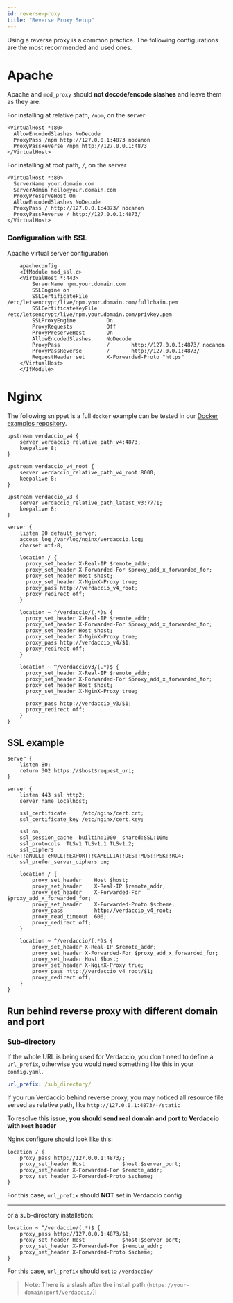 ```yaml
---
id: reverse-proxy
title: "Reverse Proxy Setup"
---
```


Using a reverse proxy is a common practice. The following configurations are the most recommended and used ones.

# Apache

Apache and `mod_proxy` should **not decode/encode slashes** and leave them as they are:

For installing at relative path, `/npm`, on the server

````
<VirtualHost *:80>
  AllowEncodedSlashes NoDecode
  ProxyPass /npm http://127.0.0.1:4873 nocanon
  ProxyPassReverse /npm http://127.0.0.1:4873
</VirtualHost>
````

For installing at root path, `/`, on the server
````
<VirtualHost *:80>
  ServerName your.domain.com
  ServerAdmin hello@your.domain.com
  ProxyPreserveHost On
  AllowEncodedSlashes NoDecode
  ProxyPass / http://127.0.0.1:4873/ nocanon
  ProxyPassReverse / http://127.0.0.1:4873/
</VirtualHost>
````

### Configuration with SSL

Apache virtual server configuration

````
    apacheconfig
    <IfModule mod_ssl.c>
    <VirtualHost *:443>
        ServerName npm.your.domain.com
        SSLEngine on
        SSLCertificateFile      /etc/letsencrypt/live/npm.your.domain.com/fullchain.pem
        SSLCertificateKeyFile   /etc/letsencrypt/live/npm.your.domain.com/privkey.pem
        SSLProxyEngine          On
        ProxyRequests           Off
        ProxyPreserveHost       On
        AllowEncodedSlashes     NoDecode
        ProxyPass               /       http://127.0.0.1:4873/ nocanon
        ProxyPassReverse        /       http://127.0.0.1:4873/
        RequestHeader set       X-Forwarded-Proto "https"
    </VirtualHost>
    </IfModule>
````

# Nginx

The following snippet is a full `docker` example can be tested in our [Docker examples repository](https://github.com/verdaccio/verdaccio/tree/5.x/docker-examples/reverse_proxy/nginx).

````
upstream verdaccio_v4 {
    server verdaccio_relative_path_v4:4873;
    keepalive 8;
}

upstream verdaccio_v4_root {
    server verdaccio_relative_path_v4_root:8000;
    keepalive 8;
}

upstream verdaccio_v3 {
    server verdaccio_relative_path_latest_v3:7771;
    keepalive 8;
}

server {
    listen 80 default_server;
    access_log /var/log/nginx/verdaccio.log;
    charset utf-8;

    location / {
      proxy_set_header X-Real-IP $remote_addr;
      proxy_set_header X-Forwarded-For $proxy_add_x_forwarded_for;
      proxy_set_header Host $host;
      proxy_set_header X-NginX-Proxy true;
      proxy_pass http://verdaccio_v4_root;
      proxy_redirect off;
    }

    location ~ ^/verdaccio/(.*)$ {
      proxy_set_header X-Real-IP $remote_addr;
      proxy_set_header X-Forwarded-For $proxy_add_x_forwarded_for;
      proxy_set_header Host $host;
      proxy_set_header X-NginX-Proxy true;
      proxy_pass http://verdaccio_v4/$1;
      proxy_redirect off;
    }

    location ~ ^/verdacciov3/(.*)$ {
      proxy_set_header X-Real-IP $remote_addr;
      proxy_set_header X-Forwarded-For $proxy_add_x_forwarded_for;
      proxy_set_header Host $host;
      proxy_set_header X-NginX-Proxy true;

      proxy_pass http://verdaccio_v3/$1;
      proxy_redirect off;
    }
}
````

## SSL example

````
server {
    listen 80;
    return 302 https://$host$request_uri;
}

server {
    listen 443 ssl http2;
    server_name localhost;

    ssl_certificate     /etc/nginx/cert.crt;
    ssl_certificate_key /etc/nginx/cert.key;

    ssl on;
    ssl_session_cache  builtin:1000  shared:SSL:10m;
    ssl_protocols  TLSv1 TLSv1.1 TLSv1.2;
    ssl_ciphers HIGH:!aNULL:!eNULL:!EXPORT:!CAMELLIA:!DES:!MD5:!PSK:!RC4;
    ssl_prefer_server_ciphers on;

    location / {
        proxy_set_header    Host $host;
        proxy_set_header    X-Real-IP $remote_addr;
        proxy_set_header    X-Forwarded-For $proxy_add_x_forwarded_for;
        proxy_set_header    X-Forwarded-Proto $scheme;
        proxy_pass          http://verdaccio_v4_root;
        proxy_read_timeout  600;
        proxy_redirect off;
    }

    location ~ ^/verdaccio/(.*)$ {
        proxy_set_header X-Real-IP $remote_addr;
        proxy_set_header X-Forwarded-For $proxy_add_x_forwarded_for;
        proxy_set_header Host $host;
        proxy_set_header X-NginX-Proxy true;
        proxy_pass http://verdaccio_v4_root/$1;
        proxy_redirect off;
    }
}
````

## Run behind reverse proxy with different domain and port

### Sub-directory

If the whole URL is being used for Verdaccio, you don't need to define a `url_prefix`, otherwise you would need something like this in your `config.yaml`.

```yaml
url_prefix: /sub_directory/
```

If you run Verdaccio behind reverse proxy, you may noticed all resource file served as relative path, like `http://127.0.0.1:4873/-/static`

To resolve this issue, **you should send real domain and port to Verdaccio with `Host` header**

Nginx configure should look like this:

```nginx
location / {
    proxy_pass http://127.0.0.1:4873/;
    proxy_set_header Host            $host:$server_port;
    proxy_set_header X-Forwarded-For $remote_addr;
    proxy_set_header X-Forwarded-Proto $scheme;
}
```
For this case, `url_prefix` should **NOT** set in Verdaccio config

---

or a sub-directory installation:

```nginx
location ~ ^/verdaccio/(.*)$ {
    proxy_pass http://127.0.0.1:4873/$1;
    proxy_set_header Host            $host:$server_port;
    proxy_set_header X-Forwarded-For $remote_addr;
    proxy_set_header X-Forwarded-Proto $scheme;
}
```
For this case, `url_prefix` should set to `/verdaccio/`

> Note: There is a slash after the install path (`https://your-domain:port/verdaccio/`)!
